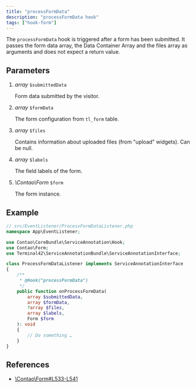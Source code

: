 ```yaml
---
title: "processFormData"
description: "processFormData hook"
tags: ["hook-form"]
---
```



The `processFormData` hook is triggered after a form has been submitted. It
passes the form data array, the Data Container Array and the files array as
arguments and does not expect a return value.


## Parameters

1. *array* `$submittedData`

    Form data submitted by the visitor.

2. *array* `$formData`

    The form configuration from `tl_form` table.

3. *array* `$files`

    Contains information about uploaded files (from "upload" widgets). Can be null.

4. *array* `$labels`
    
    The field labels of the form.

5. *\Contao\Form* `$form`

    The form instance.
 

## Example

```php
// src/EventListener/ProcessFormDataListener.php
namespace App\EventListener;

use Contao\CoreBundle\ServiceAnnotation\Hook;
use Contao\Form;
use Terminal42\ServiceAnnotationBundle\ServiceAnnotationInterface;

class ProcessFormDataListener implements ServiceAnnotationInterface
{
    /**
     * @Hook("processFormData")
     */
    public function onProcessFormData(
        array $submittedData, 
        array $formData, 
        ?array $files, 
        array $labels, 
        Form $form
    ): void
    {
        // Do something …
    }
}
```


## References

* [\Contao\Form#L533-L541](https://github.com/contao/contao/blob/4.7.6/core-bundle/src/Resources/contao/forms/Form.php#L533-L541)
